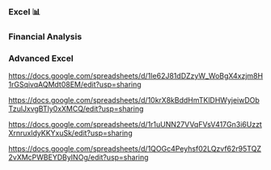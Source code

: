 ### Excel 📊
### Financial Analysis
### Advanced Excel

https://docs.google.com/spreadsheets/d/1Ie62J81dDZzyW_WoBgX4xzjm8H1rGSqivqAQMdt08EM/edit?usp=sharing 

https://docs.google.com/spreadsheets/d/10krX8kBddHmTKlDHWyjeiwDObTzulJxvgBTly0xXMCQ/edit?usp=sharing 

https://docs.google.com/spreadsheets/d/1r1uUNN27VVqFVsV417Gn3i6UzztXrnruxldyKKYxuSk/edit?usp=sharing

https://docs.google.com/spreadsheets/d/1QOGc4Peyhsf02LQzvf62r95TQZ2vXMcPWBEYDByINOg/edit?usp=sharing
